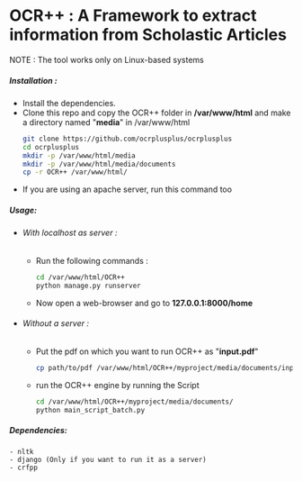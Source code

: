 # OCR++ : A Framework to extract information from Scholastic Articles 

NOTE : The tool works only on Linux-based systems

##### Installation : 
  - Install the dependencies.
  - Clone this repo and copy the OCR++ folder in  **/var/www/html** and make a directory named "**media**" in /var/www/html 
      ```sh
      git clone https://github.com/ocrplusplus/ocrplusplus
      cd ocrplusplus
      mkdir -p /var/www/html/media
      mkdir -p /var/www/html/media/documents
      cp -r OCR++ /var/www/html/ 
      ```
  - If you are using an apache server, run this command too

##### Usage:
  - ###### With localhost as server :
    - Run the following commands : 
        ```sh
        cd /var/www/html/OCR++
        python manage.py runserver
        ```
    - Now open a web-browser and go to **127.0.0.1:8000/home**
    
  - ###### Without a server : 
    - Put the pdf on which you want to run OCR++ as "**input.pdf**"
        ```sh
        cp path/to/pdf /var/www/html/OCR++/myproject/media/documents/input.pdf
        ```
    - run the OCR++ engine by running the Script
        ```sh
        cd /var/www/html/OCR++/myproject/media/documents/
        python main_script_batch.py
        ```

##### Dependencies:
    - nltk
    - django (Only if you want to run it as a server)
    - crfpp
    
